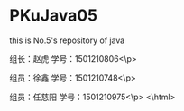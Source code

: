 # PKuJava05
this is No.5's repository of java
<html>
<p>组长：赵虎  学号：1501210806<\p>
<p>组员：徐鑫  学号：1501210748<\p>
<p>组员：任慈阳  学号：1501210975<\p>
<\html>
